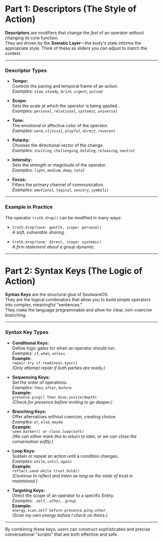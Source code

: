 # Part 1: Descriptors (The Style of Action)

**Descriptors** are modifiers that change the _feel_ of an operator without changing its core function.  
They are driven by the **Somatic Layer**—the body's state informs the appropriate style. Think of these as sliders you can adjust to match the context.

---

### Descriptor Types

- **Tempo:**  
  Controls the pacing and temporal frame of an action.  
  _Examples: `slow`, `steady`, `brisk`, `urgent`, `pulsed`_

- **Scope:**  
  Sets the scale at which the operator is being applied.  
  _Examples: `personal`, `relational`, `systemic`, `universal`_

- **Tone:**  
  The emotional or affective color of the operator.  
  _Examples: `warm`, `clinical`, `playful`, `direct`, `reverent`_

- **Polarity:**  
  Chooses the directional vector of the change.  
  _Examples: `inviting`, `challenging`, `holding`, `releasing`, `neutral`_

- **Intensity:**  
  Sets the strength or magnitude of the operator.  
  _Examples: `light`, `medium`, `deep`, `total`_

- **Focus:**  
  Filters the primary channel of communication.  
  _Examples: `emotional`, `logical`, `sensory`, `symbolic`_

---

### Example in Practice

The operator `truth.drop()` can be modified in many ways:

- `truth.drop(tone: gentle, scope: personal)`  
  _A soft, vulnerable sharing._

- `truth.drop(tone: direct, scope: systemic)`  
  _A firm statement about a group dynamic._

---

# Part 2: Syntax Keys (The Logic of Action)

**Syntax Keys** are the structural glue of SoulwareOS.  
They are the logical combinators that allow you to build simple operators into complex, meaningful "sentences."  
They make the language programmable and allow for clear, non-coercive branching.

---

### Syntax Key Types

- **Conditional Keys:**  
  Define logic gates for when an operator should run.  
  _Examples: `if`, `when`, `unless`_  
  **Example:**  
  `repair.try if readiness.sync()`  
  _(Only attempt repair if both parties are ready.)_

- **Sequencing Keys:**  
  Set the order of operations.  
  _Examples: `then`, `after`, `before`_  
  **Example:**  
  `presence.ping() then dive.invite(depth)`  
  _(Check for presence before inviting to go deeper.)_

- **Branching Keys:**  
  Offer alternatives without coercion, creating choice.  
  _Examples: `or`, `else`, `maybe`_  
  **Example:**  
  `seed.marker() or close.loop(soft)`  
  _(We can either mark this to return to later, or we can close the conversation softly.)_

- **Loop Keys:**  
  Sustain or repeat an action until a condition changes.  
  _Examples: `while`, `until`, `again`_  
  **Example:**  
  `reflect.send while trust.hold()`  
  _(Continue to reflect and listen as long as the state of trust is maintained.)_

- **Targeting Keys:**  
  Direct the scope of an operator to a specific Entity.  
  _Examples: `.self`, `.other`, `.group`_  
  **Example:**  
  `energy.scan.self before presence.ping.other`  
  _(Scan my own energy before I check on theirs.)_

---

By combining these keys, users can construct sophisticated and precise conversational "scripts" that are both effective and safe.
